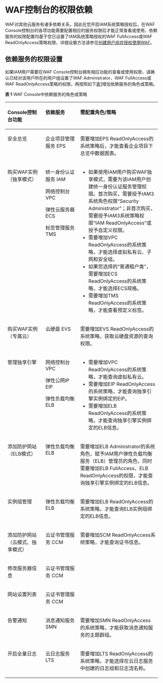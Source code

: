 # WAF控制台的权限依赖<a name="waf_01_1111"></a>

WAF对其他云服务有诸多依赖关系，因此在您开启IAM系统策略授权后，在WAF Console控制台的各项功能需要配置相应的服务权限后才能正常查看或使用，依赖服务的权限配置均基于您已设置了IAM系统策略授权的WAF FullAccess或WAF ReadOnlyAccess策略权限，详细设置方法请参见[创建用户组并授权使用WAF](创建用户组并授权使用WAF.md)。

## 依赖服务的权限设置<a name="section1574521014310"></a>

如果IAM用户需要在WAF Console控制台拥有相应功能的查看或使用权限，请确认已经对该用户所在的用户组设置了WAF Administrator、WAF FullAccess或WAF ReadOnlyAccess策略的权限，再按照如下[表1](#table5416932173315)增加依赖服务的角色或策略。

**表 1**  WAF Console中依赖服务的角色或策略

<a name="table5416932173315"></a>
<table><thead align="left"><tr id="row04181632173314"><th class="cellrowborder" valign="top" width="24.842484248424842%" id="mcps1.2.4.1.1"><p id="p54181432113311"><a name="p54181432113311"></a><a name="p54181432113311"></a>Console控制台功能</p>
</th>
<th class="cellrowborder" valign="top" width="22.712271227122713%" id="mcps1.2.4.1.2"><p id="p164184327334"><a name="p164184327334"></a><a name="p164184327334"></a>依赖服务</p>
</th>
<th class="cellrowborder" valign="top" width="52.44524452445244%" id="mcps1.2.4.1.3"><p id="p1841813243317"><a name="p1841813243317"></a><a name="p1841813243317"></a>需配置角色/策略</p>
</th>
</tr>
</thead>
<tbody><tr id="row1830313368715"><td class="cellrowborder" valign="top" width="24.842484248424842%" headers="mcps1.2.4.1.1 "><p id="p741873213330"><a name="p741873213330"></a><a name="p741873213330"></a>安全总览</p>
</td>
<td class="cellrowborder" valign="top" width="22.712271227122713%" headers="mcps1.2.4.1.2 "><p id="p124181032103311"><a name="p124181032103311"></a><a name="p124181032103311"></a>企业项目管理服务 EPS</p>
</td>
<td class="cellrowborder" valign="top" width="52.44524452445244%" headers="mcps1.2.4.1.3 "><p id="p24917525719"><a name="p24917525719"></a><a name="p24917525719"></a>需要增加EPS ReadOnlyAccess的系统策略后，才能查看企业项目下总览中数据图表。</p>
</td>
</tr>
<tr id="row6636315143417"><td class="cellrowborder" valign="top" width="24.842484248424842%" headers="mcps1.2.4.1.1 "><p id="p4636121553412"><a name="p4636121553412"></a><a name="p4636121553412"></a>购买WAF实例（独享模式）</p>
</td>
<td class="cellrowborder" valign="top" width="22.712271227122713%" headers="mcps1.2.4.1.2 "><p id="p10102553150"><a name="p10102553150"></a><a name="p10102553150"></a>统一身份认证服务 IAM</p>
<p id="p1563651553418"><a name="p1563651553418"></a><a name="p1563651553418"></a>网络控制台 VPC</p>
<p id="p1945015212359"><a name="p1945015212359"></a><a name="p1945015212359"></a>弹性云服务器 ECS</p>
<p id="p11383115953516"><a name="p11383115953516"></a><a name="p11383115953516"></a>标签管理服务 TMS</p>
</td>
<td class="cellrowborder" valign="top" width="52.44524452445244%" headers="mcps1.2.4.1.3 "><a name="ul19265157137"></a><a name="ul19265157137"></a><ul id="ul19265157137"><li>如果使用IAM用户购买WAF独享模式，需要为该IAM用户创建统一身份认证服务管理权限。首次购买，需要授予IAM3系统角色权限<span class="parmvalue" id="parmvalue59251811183919"><a name="parmvalue59251811183919"></a><a name="parmvalue59251811183919"></a>“Security Administrator”</span>；非首次购买，需要授予IAM3系统策略权限<span class="parmvalue" id="parmvalue1219134192316"><a name="parmvalue1219134192316"></a><a name="parmvalue1219134192316"></a>“IAM ReadOnlyAccess”</span>或授予自定义权限。</li><li>需要增加VPC ReadOnlyAccess的系统策略，才能选择虚拟私有云、子网和安全组。</li><li>如果您选择的<span class="parmname" id="parmname644214431252"><a name="parmname644214431252"></a><a name="parmname644214431252"></a>“普通租户类”</span>，需要增加ECS ReadOnlyAccess的系统策略，才能选择ECS规格。</li><li>需要增加TMS ReadOnlyAccess的系统策略，才能查看预定义标签。</li></ul>
</td>
</tr>
<tr id="row56603226581"><td class="cellrowborder" valign="top" width="24.842484248424842%" headers="mcps1.2.4.1.1 "><p id="p0115242542"><a name="p0115242542"></a><a name="p0115242542"></a>购买WAF实例（专属云）</p>
</td>
<td class="cellrowborder" valign="top" width="22.712271227122713%" headers="mcps1.2.4.1.2 "><p id="p19115124217415"><a name="p19115124217415"></a><a name="p19115124217415"></a>云硬盘 EVS</p>
</td>
<td class="cellrowborder" valign="top" width="52.44524452445244%" headers="mcps1.2.4.1.3 "><p id="p3115142848"><a name="p3115142848"></a><a name="p3115142848"></a>需要增加EVS ReadOnlyAccess的系统策略，获取云硬盘资源的查询权限。</p>
</td>
</tr>
<tr id="row1225821273413"><td class="cellrowborder" valign="top" width="24.842484248424842%" headers="mcps1.2.4.1.1 "><p id="p10259512183414"><a name="p10259512183414"></a><a name="p10259512183414"></a>管理独享引擎</p>
</td>
<td class="cellrowborder" valign="top" width="22.712271227122713%" headers="mcps1.2.4.1.2 "><p id="p1259141233412"><a name="p1259141233412"></a><a name="p1259141233412"></a>网络控制台 VPC</p>
<p id="p12301520193510"><a name="p12301520193510"></a><a name="p12301520193510"></a>弹性公网IP EIP</p>
<p id="p0111315354"><a name="p0111315354"></a><a name="p0111315354"></a>弹性负载均衡 ELB</p>
</td>
<td class="cellrowborder" valign="top" width="52.44524452445244%" headers="mcps1.2.4.1.3 "><a name="ul34143141320"></a><a name="ul34143141320"></a><ul id="ul34143141320"><li>需要增加VPC ReadOnlyAccess的系统策略，才能查询虚拟私有云。</li><li>需要增加EIP ReadOnlyAccess的系统策略，才能查询独享引擎实例绑定的EIP。</li><li>需要增加ELB ReadOnlyAccess的系统策略，才能查询独享引擎实例绑定的ELB信息。</li></ul>
</td>
</tr>
<tr id="row1741953210331"><td class="cellrowborder" valign="top" width="24.842484248424842%" headers="mcps1.2.4.1.1 "><p id="p14192032123317"><a name="p14192032123317"></a><a name="p14192032123317"></a>添加防护网站（ELB模式）</p>
</td>
<td class="cellrowborder" valign="top" width="22.712271227122713%" headers="mcps1.2.4.1.2 "><p id="p17419143220331"><a name="p17419143220331"></a><a name="p17419143220331"></a>弹性负载均衡 ELB</p>
</td>
<td class="cellrowborder" valign="top" width="52.44524452445244%" headers="mcps1.2.4.1.3 "><p id="p57223711211"><a name="p57223711211"></a><a name="p57223711211"></a>需要增加ELB Administrator的系统角色，赋予IAM用户弹性负载均衡服务（ELB）管理员的角色，同时需要增加ELB FullAccess、ELB ReadOnlyAccess的权限，才能查询独享引擎实例绑定的ELB信息。</p>
</td>
</tr>
<tr id="row51001345111218"><td class="cellrowborder" valign="top" width="24.842484248424842%" headers="mcps1.2.4.1.1 "><p id="p510010454123"><a name="p510010454123"></a><a name="p510010454123"></a>实例组管理</p>
</td>
<td class="cellrowborder" valign="top" width="22.712271227122713%" headers="mcps1.2.4.1.2 "><p id="p1310034518122"><a name="p1310034518122"></a><a name="p1310034518122"></a>弹性负载均衡 ELB</p>
</td>
<td class="cellrowborder" valign="top" width="52.44524452445244%" headers="mcps1.2.4.1.3 "><p id="p710164517121"><a name="p710164517121"></a><a name="p710164517121"></a>需要增加ELB ReadOnlyAccess的系统策略，才能查询ELB实例组绑定的ELB信息。</p>
</td>
</tr>
<tr id="row1395692120515"><td class="cellrowborder" valign="top" width="24.842484248424842%" headers="mcps1.2.4.1.1 "><p id="p134181032173310"><a name="p134181032173310"></a><a name="p134181032173310"></a>添加防护网站（云模式、独享模式）</p>
</td>
<td class="cellrowborder" valign="top" width="22.712271227122713%" headers="mcps1.2.4.1.2 "><p id="p6418832103314"><a name="p6418832103314"></a><a name="p6418832103314"></a>云证书管理服务 CCM</p>
</td>
<td class="cellrowborder" rowspan="3" valign="top" width="52.44524452445244%" headers="mcps1.2.4.1.3 "><p id="p741814324334"><a name="p741814324334"></a><a name="p741814324334"></a>需要增加SCM ReadOnlyAccess系统策略，才能查询证书信息。</p>
</td>
</tr>
<tr id="row14419163214337"><td class="cellrowborder" valign="top" headers="mcps1.2.4.1.1 "><p id="p1841913320339"><a name="p1841913320339"></a><a name="p1841913320339"></a>修改服务器信息</p>
</td>
<td class="cellrowborder" valign="top" headers="mcps1.2.4.1.2 "><p id="p1441953283311"><a name="p1441953283311"></a><a name="p1441953283311"></a>云证书管理服务 CCM</p>
</td>
</tr>
<tr id="row54190322336"><td class="cellrowborder" valign="top" headers="mcps1.2.4.1.1 "><p id="p641943263319"><a name="p641943263319"></a><a name="p641943263319"></a>网站设置列表</p>
</td>
<td class="cellrowborder" valign="top" headers="mcps1.2.4.1.2 "><p id="p19419532203313"><a name="p19419532203313"></a><a name="p19419532203313"></a>云证书管理服务 CCM</p>
</td>
</tr>
<tr id="row154201032153319"><td class="cellrowborder" valign="top" width="24.842484248424842%" headers="mcps1.2.4.1.1 "><p id="p4420133293317"><a name="p4420133293317"></a><a name="p4420133293317"></a>告警通知</p>
</td>
<td class="cellrowborder" valign="top" width="22.712271227122713%" headers="mcps1.2.4.1.2 "><p id="p6420032113315"><a name="p6420032113315"></a><a name="p6420032113315"></a>消息通知服务 SMN</p>
</td>
<td class="cellrowborder" valign="top" width="52.44524452445244%" headers="mcps1.2.4.1.3 "><p id="p1442073253310"><a name="p1442073253310"></a><a name="p1442073253310"></a>需要增加SMN ReadOnlyAccess的系统策略，才能获取消息通知服务的主题群组。</p>
</td>
</tr>
<tr id="row142013243315"><td class="cellrowborder" valign="top" width="24.842484248424842%" headers="mcps1.2.4.1.1 "><p id="p17420832123311"><a name="p17420832123311"></a><a name="p17420832123311"></a>开启全量日志</p>
</td>
<td class="cellrowborder" valign="top" width="22.712271227122713%" headers="mcps1.2.4.1.2 "><p id="p13420103253313"><a name="p13420103253313"></a><a name="p13420103253313"></a>云日志服务 LTS</p>
</td>
<td class="cellrowborder" valign="top" width="52.44524452445244%" headers="mcps1.2.4.1.3 "><p id="p18420123233320"><a name="p18420123233320"></a><a name="p18420123233320"></a>需要增加LTS ReadOnlyAccess的系统策略，才能选择在云日志服务中创建的日志组和日志流名称。</p>
</td>
</tr>
</tbody>
</table>

